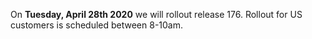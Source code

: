 On **Tuesday, April 28th 2020** we will rollout release 176. Rollout for US customers is scheduled between 8-10am. 
